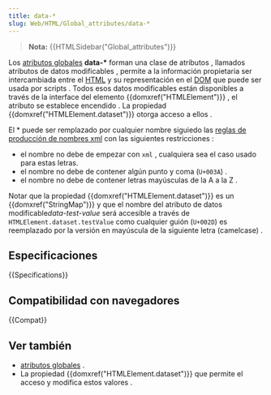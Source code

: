 ```yaml
---
title: data-*
slug: Web/HTML/Global_attributes/data-*
---
```


> **Nota:** {{HTMLSidebar("Global_attributes")}}

Los [atributos globales](/es/docs/Web/HTML/Global_attributes) **data-\*** forman una clase de atributos , llamados atributos de datos modificables , permite a la información propietaria ser intercambiada entre el [HTML](/es/docs/Web/HTML) y su representación en el [DOM](/es/docs/Web/API/Document_Object_Model) que puede ser usada por scripts . Todos esos datos modificables están disponibles a través de la interface del elemento {{domxref("HTMLElement")}} , el atributo se establece encendido . La propiedad {{domxref("HTMLElement.dataset")}} otorga acceso a ellos .

El \* puede ser remplazado por cualquier nombre siguiedo las [reglas de producción de nombres xml](https://www.w3.org/TR/REC-xml/#NT-Name) con las siguientes restricciones :

- el nombre no debe de empezar con `xml` , cualquiera sea el caso usado para estas letras.
- el nombre no debe de contener algún punto y coma (`U+003A`) .
- el nombre no debe de contener letras mayúsculas de la A a la Z .

Notar que la propiedad {{domxref("HTMLElement.dataset")}} es un {{domxref("StringMap")}} y que el nombre del atributo de datos modificable*data-test-value* será accesible a través de `HTMLElement.dataset.testValue` como cualquier guión (`U+002D`) es reemplazado por la versión en mayúscula de la siguiente letra (camelcase) .

## Especificaciones

{{Specifications}}

## Compatibilidad con navegadores

{{Compat}}

## Ver también

- [atributos globales](/es/docs/Web/HTML/Global_attributes) .
- La propiedad {{domxref("HTMLElement.dataset")}} que permite el acceso y modifica estos valores .
